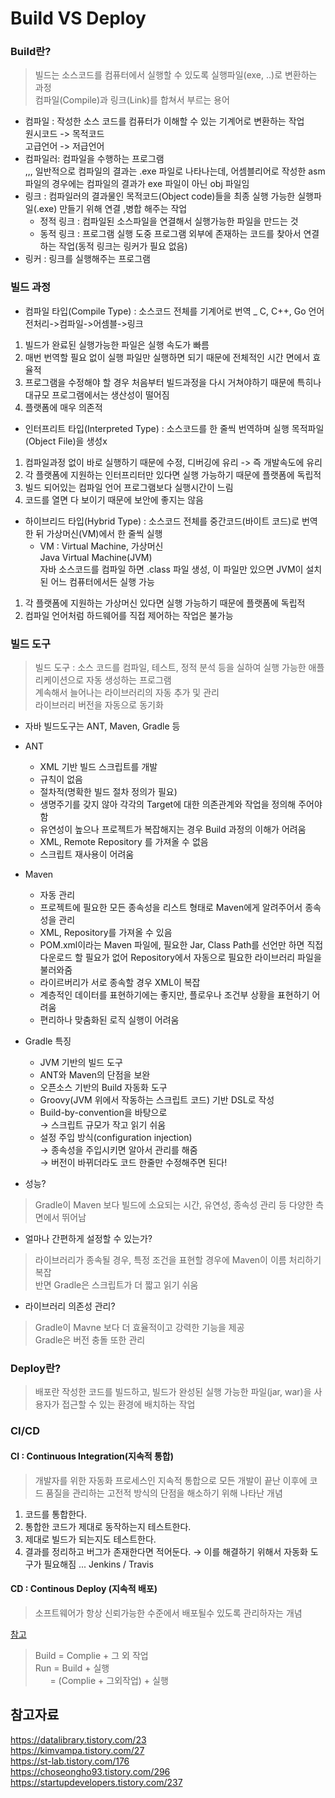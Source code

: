 # Build VS Deploy

### Build란?
> 빌드는 소스코드를 컴퓨터에서 실행할 수 있도록 실행파일(exe, ..)로 변환하는 과정</br>
컴파일(Compile)과 링크(Link)를 합쳐서 부르는 용어
- 컴파일 : 작성한 소스 코드를 컴퓨터가 이해할 수 있는 기계어로 변환하는 작업 </br>
원시코드 -> 목적코드 </br>
고급언어 -> 저급언어
- 컴파일러: 컴파일을 수행하는 프로그램 </br> 
,,, 일반적으로 컴파일의 결과는 .exe 파일로 나타나는데, 어셈블리어로 작성한 asm 파일의 경우에는 컴파일의 결과가 exe 파일이 아닌 obj 파일임
- 링크 : 컴파일러의 결과물인 목적코드(Object code)들을 최종 실행 가능한 실행파일(.exe) 만들기 위해 연결 ,병합 해주는 작업 </br>
  - 정적 링크 : 컴파일된 소스파일을 연결해서 실행가능한 파일을 만드는 것
  - 동적 링크 : 프로그램 실행 도중 프로그램 외부에 존재하는 코드를 찾아서 연결하는 작업(동적 링크는 링커가 필요 없음)
- 링커 : 링크를 실행해주는 프로그램

### 빌드 과정
- 컴파일 타입(Compile Type) : 소스코드 전체를 기계어로 번역 _ C, C++, Go 언어</br> 전처리->컴파일->어셈블->링크 </br>  
1. 빌드가 완료된 실행가능한 파일은 실행 속도가 빠름
2. 매번 번역할 필요 없이 실행 파일만 실행하면 되기 때문에 전체적인 시간 면에서 효율적
3. 프로그램을 수정해야 할 경우 처음부터 빌드과정을 다시 거쳐야하기 때문에 특히나 대규모 프로그램에서는 생산성이 떨어짐
4. 플랫폼에 매우 의존적
- 인터프리트 타입(Interpreted Type) : 소스코드를 한 줄씩 번역하며 실행 목적파일(Object File)을 생성x
1. 컴파일과정 없이 바로 실행하기 때문에 수정, 디버깅에 유리 -> 즉 개발속도에 유리
2. 각 플랫폼에 지원하는 인터프리터만 있다면 실행 가능하기 때문에 플랫폼에 독립적
3. 빌드 되어있는 컴파일 언어 프로그램보다 실행시간이 느림
2. 코드를 열면 다 보이기 때문에 보안에 좋지는 않음
- 하이브리드 타입(Hybrid Type) : 소스코드 전체를 중간코드(바이트 코드)로 번역한 뒤 가상머신(VM)에서 한 줄씩 실행 </br>
  - VM : Virtual Machine, 가상머신</br>
   Java Virtual Machine(JVM)</br>
   자바 소스코드를 컴파일 하면 .class 파일 생성, 이 파일만 있으면 JVM이 설치된 어느 컴퓨터에서든 실행 가능
1. 각 플랫폼에 지원하는 가상머신 있다면 실행 가능하기 때문에 플랫폼에 독립적
2. 컴파일 언어처럼 하드웨어를 직접 제어하는 작업은 불가능


### 빌드 도구
> 빌드 도구 : 
소스 코드를 컴파일, 테스트, 정적 분석 등을 실하여 실행 가능한 애플리케이션으로 자동 생성하는 프로그램 </br>
계속해서 늘어나는 라이브러리의 자동 추가 및 관리 </br>
라이브러리 버전을 자동으로 동기화

- 자바 빌드도구는 ANT, Maven, Gradle 등

- ANT 
  - XML 기반 빌드 스크립트를 개발
  - 규칙이 없음
  - 절차적(명확한 빌드 절차 정의가 필요) 
  - 생명주기를 갖지 않아 각각의 Target에 대한 의존관계와 작업을 정의해 주어야 함
  - 유연성이 높으나 프로젝트가 복잡해지는 경우 Build 과정의 이해가 어려움
  - XML, Remote Repository 를 가져올 수 없음 
  - 스크립트 재사용이 어려움

- Maven 
  - 자동 관리 
  - 프로젝트에 필요한 모든 종속성을 리스트 형태로 Maven에게 알려주어서 종속성을 관리
  - XML, Repository를 가져올 수 있음
  - POM.xml이라는 Maven 파일에, 필요한 Jar, Class Path를 선언만 하면 직접 다운로드 할 필요가 없어 Repository에서 자동으로 필요한 라이브러리 파일을 불러와줌  
  - 라이르버리가 서로 종속할 경우 XML이 복잡 
  - 계층적인 데이터를 표현하기에는 좋지만, 플로우나 조건부 상황을 표현하기 어려움
  - 편리하나 맞춤화된 로직 실행이 어려움

- Gradle 특징 
  - JVM 기반의 빌드 도구 
  - ANT와 Maven의 단점을 보완  
  - 오픈소스 기반의 Build 자동화 도구 
  - Groovy(JVM 위에서 작동하는 스크립트 코드) 기반 DSL로 작성
  - Build-by-convention을 바탕으로 </br> → 스크립트 규모가 작고 읽기 쉬움
   - 설정 주입 방식(configuration injection) </br> → 종속성을 주입시키면 알아서 관리를 해줌 </br>
   → 버전이 바뀌더라도 코드 한줄만 수정해주면 된다!
- 성능?
 > Gradle이 Maven 보다 빌드에 소요되는 시간, 유연성, 종속성 관리 등 다양한 측면에서 뛰어남

- 얼마나 간편하게 설정할 수 있는가?
> 라이브러리가 종속될 경우, 특정 조건을 표현할 경우에 Maven이 이름 처리하기 복잡 </br> 반면 Gradle은 스크립트가 더 짧고 읽기 쉬움
- 라이브러리 의존성 관리?
> Gradle이 Mavne 보다 더 효율적이고 강력한 기능을 제공 </br>
Gradle은 버전 충돌 또한 관리



### Deploy란? 
> 배포란 작성한 코드를 빌드하고, 빌드가 완성된 실행 가능한 파일(jar, war)을 사용자가 접근할 수 있는 환경에 배치하는 작업

### CI/CD
#### CI : Continuous Integration(지속적 통합)
> 개발자를 위한 자동화 프로세스인 지속적 통합으로 모든 개발이 끝난 이후에 코드 품질을 관리하는 고전적 방식의 단점을 해소하기 위해 나타난 개념
1. 코드를 통합한다.
2. 통합한 코드가 제대로 동작하는지 테스트한다.
3. 제대로 빌드가 되는지도 테스트한다.
4. 결과를 정리하고 버그가 존재한다면 적어둔다.
→ 이를 해결하기 위해서 자동화 도구가 필요해짐 ... Jenkins / Travis
#### CD : Continous Deploy (지속적 배포)
> 소프트웨어가 항상 신뢰가능한 수준에서 배포될수 있도록 관리하자는 개념

[참고](https://startupdevelopers.tistory.com/237)

>Build = Complie + 그 외 작업 </br>
Run = Build + 실행</br>
      = (Complie + 그외작업) + 실행
## 참고자료
https://datalibrary.tistory.com/23 </br>
https://kimvampa.tistory.com/27 </br>
https://st-lab.tistory.com/176 </br>
https://choseongho93.tistory.com/296 </br>
https://startupdevelopers.tistory.com/237
